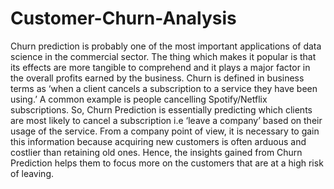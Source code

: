 # Customer-Churn-Analysis
Churn prediction is probably one of the most important applications of data science in the commercial sector. 
The thing which makes it popular is that its effects are more tangible to comprehend and it plays a major factor in the overall profits earned by the business.
Churn is defined in business terms as ‘when a client cancels a subscription to a service they have been using.’ 
A common example is people cancelling Spotify/Netflix subscriptions. 
So, Churn Prediction is essentially predicting which clients are most likely to cancel a subscription i.e ‘leave a company’ based on their usage of the service.
From a company point of view, it is necessary to gain this information because acquiring new customers is often arduous and costlier than retaining old ones. 
Hence, the insights gained from Churn Prediction helps them to focus more on the customers that are at a high risk of leaving.
